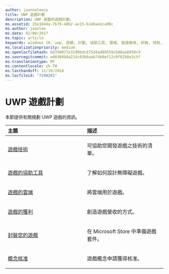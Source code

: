 ```yaml
---
author: joannaleecy
title: UWP 遊戲計劃
description: UWP 遊戲的遊戲計劃。
ms.assetid: 25e104da-7b79-48b2-ae15-614ba41ca90c
ms.author: joanlee
ms.date: 02/08/2017
ms.topic: article
keywords: windows 10, uwp, 遊戲, 計劃, 協助工具, 雲端, 創造營收, 封裝, 技術, 概念, 核准
ms.localizationpriority: medium
ms.openlocfilehash: 6d350077e3199bdc875d4ad89559cb88ae8950c9
ms.sourcegitcommit: ed0304b8a214c03b8aab74b8ef12c9f82b8e3c5f
ms.translationtype: MT
ms.contentlocale: zh-TW
ms.lasthandoff: 11/19/2018
ms.locfileid: "7290261"
---
```

# <a name="planning-for-uwp-games"></a>UWP 遊戲計劃

本節提供有關規劃 UWP 遊戲的資訊。

<table>
<colgroup>
<col width="50%" />
<col width="50%" />
</colgroup>
<thead>
<tr class="header">
<th align="left">主題</th>
<th align="left">描述</th>
</tr>
</thead>
<tbody>
<tr class="odd">
<td align="left"><p><a href="game-development-platform-guide.md">遊戲技術</a></p></td>
<td align="left"><p>可協助您開發遊戲之技術的清單。</p></td>
</tr>
<tr class="even">
<td align="left"><p><a href="accessibility-for-games.md">遊戲的協助工具</a></p></td>
<td align="left"><p>了解如何設計無障礙遊戲。</p></td>
</tr>
<tr class="odd">
<td align="left"><p><a href="cloud-for-games.md">遊戲的雲端</a></p></td>
<td align="left"><p>將雲端用於遊戲。</p></td>
</tr>
<tr class="even">
<td align="left"><p><a href="monetization-for-games.md">遊戲的獲利</a></p></td>
<td align="left"><p>創造遊戲營收的方式。</p></td>
</tr>
<tr class="odd">
<td align="left"><p><a href="package-your-windows-store-directx-game.md">封裝您的遊戲</a></p></td>
<td align="left"><p>在 Microsoft Store 中準備遊戲套件。</p></td>
</tr>
<tr class="even">
<td align="left"><p><a href="concept-approval.md">概念核准</a></p></td>
<td align="left"><p>遊戲概念申請獲得核准。</p></td>
</tr>
</tbody>
</table>
 

 

 





